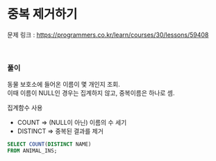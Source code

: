 중복 제거하기
===

문제 링크 : https://programmers.co.kr/learn/courses/30/lessons/59408

<br>

### 풀이

동물 보호소에 들어온 이름이 몇 개인지 조회. <br>
이때 이름이 NULL인 경우는 집계하지 않고, 중복이름은 하나로 셈.

집계함수 사용 <br>
- COUNT => (NULL이 아닌) 이름의 수 세기
- DISTINCT => 중복된 결과를 제거

~~~SQL
SELECT COUNT(DISTINCT NAME)
FROM ANIMAL_INS;
~~~